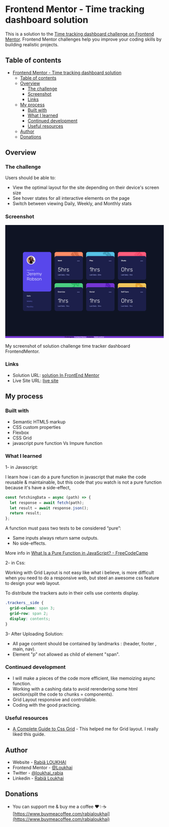 # Frontend Mentor - Time tracking dashboard solution

This is a solution to the [Time tracking dashboard challenge on Frontend Mentor](https://www.frontendmentor.io/challenges/time-tracking-dashboard-UIQ7167Jw). Frontend Mentor challenges help you improve your coding skills by building realistic projects.

## Table of contents

- [Frontend Mentor - Time tracking dashboard solution](#frontend-mentor---time-tracking-dashboard-solution)
  - [Table of contents](#table-of-contents)
  - [Overview](#overview)
    - [The challenge](#the-challenge)
    - [Screenshot](#screenshot)
    - [Links](#links)
  - [My process](#my-process)
    - [Built with](#built-with)
    - [What I learned](#what-i-learned)
    - [Continued development](#continued-development)
    - [Useful resources](#useful-resources)
  - [Author](#author)
  - [Donations](#donations)

## Overview

### The challenge

Users should be able to:

- View the optimal layout for the site depending on their device's screen size
- See hover states for all interactive elements on the page
- Switch between viewing Daily, Weekly, and Monthly stats

### Screenshot

![Screenshot of time tracker dashboard](./images/time_tracker_dashboard_loukhai_rabia_frontend_mentor.png)

My screenshot of solution challenge time tracker dashboard FrontendMentor.

### Links

- Solution URL: [solution In FrontEnd Mentor](https://www.frontendmentor.io/solutions/responsive-grid-layout-fetching-data-and-printing-vVghKV2mI1)
- Live Site URL: [live site](https://loukhai.github.io/FrontEndMentor_dashboard-tracker-time/)

## My process

### Built with

- Semantic HTML5 markup
- CSS custom properties
- Flexbox
- CSS Grid
- javascript pure function Vs Impure function

### What I learned

1- in Javascript:

I learn how i can do a pure function in javascript that make the code reusable & maintainable, but this code that you watch is not a pure function because it's have a side-effect,

```js
const fetchingData = async (path) => {
  let response = await fetch(path);
  let result = await response.json();
  return result;
};
```

A function must pass two tests to be considered “pure”:

- Same inputs always return same outputs.
- No side-effects.

More info in [What Is a Pure Function in JavaScript? - FreeCodeCamp](https://www.freecodecamp.org/news/what-is-a-pure-function-in-javascript-acb887375dfe/#:~:text=A%20function's%20pure%20if%20it's,leave%20the%20original%20one%20untouched.)

2- in Css:

Working with Grid Layout is not easy like what i believe, is more difficult when you need to do a responsive web, but steel an awesome css feature to design your web layout.

To distribute the trackers auto in their cells use contents display.

```css
.trackers__side {
  grid-column: span 3;
  grid-row: span 2;
  display: contents;
}
```

3- After Uploading Solution:

- All page content should be contained by landmarks : (header, footer , main, nav).
- Element "p" not allowed as child of element "span".

### Continued development

- I will make a pieces of the code more efficient, like memoizing async function.
- Working with a cashing data to avoid rerendering some html section(split the code to chunks = components).
- Grid Layout responsive and controllable.
- Coding with the good practicing.

### Useful resources

- [A Complete Guide to Css Grid](https://css-tricks.com/snippets/css/complete-guide-grid/) - This helped me for Grid layout. I really liked this guide.

## Author

- Website - [Rabiâ LOUKHAI](https://rabie.vercel.app)
- Frontend Mentor - [@Loukhai](https://www.frontendmentor.io/profile/Loukhai)
- Twitter - [@loukhai_rabia](https://www.twitter.com/loukhai_rabia)
- Linkedin - [Rabiâ Loukhai](https://www.linkedin.com/in/rabi%C3%A2-l-9172a2136/)

## Donations

- You can support me & buy me a coffee ❤️✨☕[https://www.buymeacoffee.com/rabialoukhai](https://www.buymeacoffee.com/rabialoukhai)

